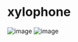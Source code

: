 # xylophone
![image](https://user-images.githubusercontent.com/92625153/138810769-d90db464-8cd2-4fd4-9c3a-f399b507e7ab.png)
![image](https://user-images.githubusercontent.com/92625153/138810954-18c43886-e1ef-41ef-883d-a0335956e5a7.png)

